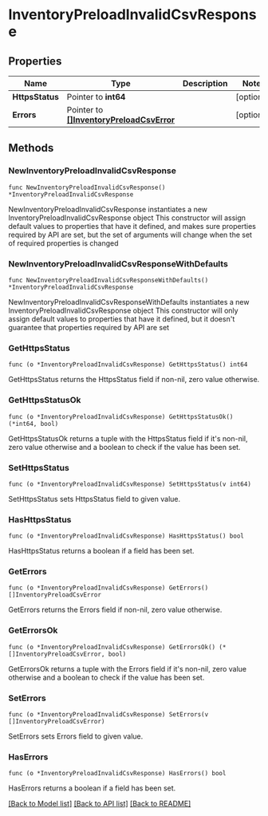 # InventoryPreloadInvalidCsvResponse

## Properties

Name | Type | Description | Notes
------------ | ------------- | ------------- | -------------
**HttpsStatus** | Pointer to **int64** |  | [optional] 
**Errors** | Pointer to [**[]InventoryPreloadCsvError**](InventoryPreloadCsvError.md) |  | [optional] 

## Methods

### NewInventoryPreloadInvalidCsvResponse

`func NewInventoryPreloadInvalidCsvResponse() *InventoryPreloadInvalidCsvResponse`

NewInventoryPreloadInvalidCsvResponse instantiates a new InventoryPreloadInvalidCsvResponse object
This constructor will assign default values to properties that have it defined,
and makes sure properties required by API are set, but the set of arguments
will change when the set of required properties is changed

### NewInventoryPreloadInvalidCsvResponseWithDefaults

`func NewInventoryPreloadInvalidCsvResponseWithDefaults() *InventoryPreloadInvalidCsvResponse`

NewInventoryPreloadInvalidCsvResponseWithDefaults instantiates a new InventoryPreloadInvalidCsvResponse object
This constructor will only assign default values to properties that have it defined,
but it doesn't guarantee that properties required by API are set

### GetHttpsStatus

`func (o *InventoryPreloadInvalidCsvResponse) GetHttpsStatus() int64`

GetHttpsStatus returns the HttpsStatus field if non-nil, zero value otherwise.

### GetHttpsStatusOk

`func (o *InventoryPreloadInvalidCsvResponse) GetHttpsStatusOk() (*int64, bool)`

GetHttpsStatusOk returns a tuple with the HttpsStatus field if it's non-nil, zero value otherwise
and a boolean to check if the value has been set.

### SetHttpsStatus

`func (o *InventoryPreloadInvalidCsvResponse) SetHttpsStatus(v int64)`

SetHttpsStatus sets HttpsStatus field to given value.

### HasHttpsStatus

`func (o *InventoryPreloadInvalidCsvResponse) HasHttpsStatus() bool`

HasHttpsStatus returns a boolean if a field has been set.

### GetErrors

`func (o *InventoryPreloadInvalidCsvResponse) GetErrors() []InventoryPreloadCsvError`

GetErrors returns the Errors field if non-nil, zero value otherwise.

### GetErrorsOk

`func (o *InventoryPreloadInvalidCsvResponse) GetErrorsOk() (*[]InventoryPreloadCsvError, bool)`

GetErrorsOk returns a tuple with the Errors field if it's non-nil, zero value otherwise
and a boolean to check if the value has been set.

### SetErrors

`func (o *InventoryPreloadInvalidCsvResponse) SetErrors(v []InventoryPreloadCsvError)`

SetErrors sets Errors field to given value.

### HasErrors

`func (o *InventoryPreloadInvalidCsvResponse) HasErrors() bool`

HasErrors returns a boolean if a field has been set.


[[Back to Model list]](../README.md#documentation-for-models) [[Back to API list]](../README.md#documentation-for-api-endpoints) [[Back to README]](../README.md)


